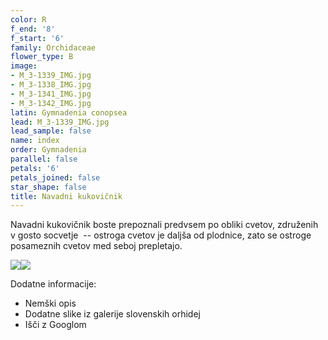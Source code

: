 ```yaml
---
color: R
f_end: '8'
f_start: '6'
family: Orchidaceae
flower_type: B
image:
- M_3-1339_IMG.jpg
- M_3-1338_IMG.jpg
- M_3-1341_IMG.jpg
- M_3-1342_IMG.jpg
latin: Gymnadenia conopsea
lead: M_3-1339_IMG.jpg
lead_sample: false
name: index
order: Gymnadenia
parallel: false
petals: '6'
petals_joined: false
star_shape: false
title: Navadni kukovičnik
---
```

Navadni kukovičnik boste prepoznali predvsem po obliki cvetov, združenih v gosto socvetje  -- ostroga cvetov je daljša od plodnice, zato se ostroge posameznih cvetov med seboj prepletajo.

![](http://www.zaplana.net/flowers/wildorchids/GymnadeniaConopsea/%s/M_3-1341_IMG.jpg)![](http://www.zaplana.net/flowers/wildorchids/GymnadeniaConopsea/%s/M_3-1342_IMG.jpg)

Dodatne informacije:

-   Nemški opis
-   Dodatne slike iz galerije slovenskih orhidej
-   Išči z Googlom
